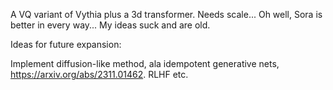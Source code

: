 A VQ variant of Vythia plus a 3d transformer. Needs scale... Oh well, Sora is better in every way... My ideas suck and are old.

Ideas for future expansion:

Implement diffusion-like method, ala idempotent generative nets,  https://arxiv.org/abs/2311.01462.
RLHF
etc.
